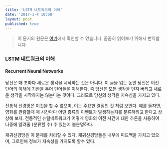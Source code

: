 ```yaml
---
title: 'LSTM 네트워크의 이해'
date: '2017-1-4 10:00'
layout: post
published: true
---
```

> 이 문서의 원문은 [여기](http://colah.github.io/posts/2015-08-Understanding-LSTMs/)에서 확인할 수 있습니다. 꼼꼼히 읽어보기 위해서 번역합니다.

### LSTM 네트워크의 이해
#### Recurrent Neural Networks
당신은 매 초마다 새로운 생각을 시작하는 것은 아니다. 이 글을 읽는 동안 당신은 이전 단어의 이해에 기반을 두어 단어들을 이해한다. 즉 당신은 모든 생각을 던져 버리고 새로운 생각을 시작하지는 않는다는 것이다. 그러므로 당신의 생각은 지속성을 가지고 있다. 

전통적 신경망은 이것을 할 수 없으며, 이는 주요한 결점인 것 처럼 보인다. 예를 들자면, 영화를 관람할때 매 시간마다 어떤 종류의 이벤트가 발생하는지를 분류하려고 한다고 상상해 보자. 전통적인 뉴럴네트워크가 어떻게 영화의 이전 사건에 대한 추론을 사용하여 나중에 알려줄 (분류할 수) 수 있는지 불분명하다.

재귀신경망은 이 문제를 처리할 수 있다. 재귀신경망들은 내부에 피드백을 가지고 있으며, 그로인해 정보가 지속성을 가지도록 할수 있다.
